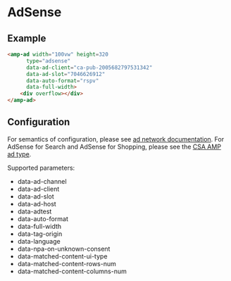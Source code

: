 <!---
Copyright 2015 The AMP HTML Authors. All Rights Reserved.

Licensed under the Apache License, Version 2.0 (the "License");
you may not use this file except in compliance with the License.
You may obtain a copy of the License at

      http://www.apache.org/licenses/LICENSE-2.0

Unless required by applicable law or agreed to in writing, software
distributed under the License is distributed on an "AS-IS" BASIS,
WITHOUT WARRANTIES OR CONDITIONS OF ANY KIND, either express or implied.
See the License for the specific language governing permissions and
limitations under the License.
-->

# AdSense

## Example

```html
<amp-ad width="100vw" height=320
      type="adsense"
      data-ad-client="ca-pub-2005682797531342"
      data-ad-slot="7046626912"
      data-auto-format="rspv"
      data-full-width>
    <div overflow></div>
</amp-ad>
```

## Configuration

For semantics of configuration, please see [ad network documentation](https://support.google.com/adsense/answer/7183212?hl=en).  For AdSense for Search and AdSense for Shopping, please see the [CSA AMP ad type](https://github.com/ampproject/amphtml/blob/master/ads/google/csa.md).

Supported parameters:

- data-ad-channel
- data-ad-client
- data-ad-slot
- data-ad-host
- data-adtest
- data-auto-format
- data-full-width
- data-tag-origin
- data-language
- data-npa-on-unknown-consent
- data-matched-content-ui-type
- data-matched-content-rows-num
- data-matched-content-columns-num
